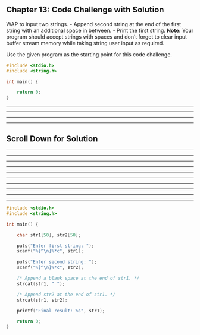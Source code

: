 ## Chapter 13: Code Challenge with Solution 

WAP to input two strings. 
    - Append second string at the end of the first string with an additional space in between. 
    - Print the first string. 
__Note:__ Your program should accept strings with spaces and don’t forget to clear input buffer stream memory while taking string user input as required. 
 
Use the given program as the starting point for this code challenge.
 
```C
#include <stdio.h>
#include <string.h>

int main() {

	return 0;
}

```

----
----
----
----
## Scroll Down for Solution 
----
----
----
----
----
----
----
----
----
----

```C
#include <stdio.h>
#include <string.h>

int main() {

	char str1[50], str2[50];

	puts("Enter first string: ");
	scanf("%[^\n]%*c", str1);

	puts("Enter second string: ");
	scanf("%[^\n]%*c", str2);

	/* Append a blank space at the end of str1. */
	strcat(str1, " ");

	/* Append str2 at the end of str1. */
	strcat(str1, str2);

	printf("Final result: %s", str1);

	return 0;
}

```
